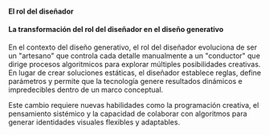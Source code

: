 #### El rol del diseñador  

#### La transformación del rol del diseñador en el diseño generativo  
En el contexto del diseño generativo, el rol del diseñador evoluciona de ser un "artesano" que controla cada detalle manualmente a un "conductor"
que dirige procesos algoritmicos para explorar múltiples posibilidades creativas. En lugar de crear soluciones estáticas, el diseñador establece
reglas, define parámetros y permite que la tecnología genere resultados dinámicos e impredecibles dentro de un marco conceptual.  

Este cambio requiere nuevas habilidades como la programación creativa, el pensamiento sistémico y la capacidad de colaborar con algoritmos para
generar identidades visuales flexibles y adaptables. 
